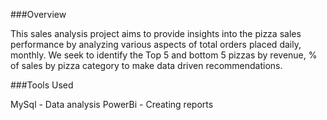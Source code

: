 ###Overview

This sales analysis project aims to provide insights into the pizza sales performance by analyzing various aspects of total orders placed daily, monthly. We seek to identify the Top 5 and bottom 5 pizzas by revenue, % of sales by pizza category to make data driven recommendations.

###Tools Used

MySql - Data analysis
PowerBi - Creating reports
